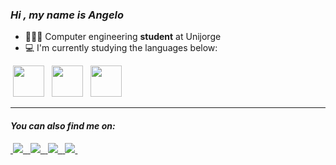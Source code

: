 
### ***Hi , my name is Angelo***

- 👨🏻‍💻 Computer engineering **student** at Unijorge
- 💻 I'm currently studying the languages below: 
<div style ="display: inline">
&nbsp<img height = '50' width = '50' src="https://cdn.jsdelivr.net/gh/devicons/devicon/icons/python/python-original-wordmark.svg" />&nbsp
&nbsp<img height = '50' width = '50' src="https://cdn.jsdelivr.net/gh/devicons/devicon/icons/javascript/javascript-original.svg" />&nbsp
&nbsp<img height = '50' width = '50' src="https://cdn.jsdelivr.net/gh/devicons/devicon/icons/git/git-original-wordmark.svg" />&nbsp
<div> 
 
----------------------------------------------------------------------------------------------------------------------------------------------------------------------------
 
#### ***You can also find me on:***
 
<a href = "https://www.instagram.com/angeloshaw0/" target="_blank" style = "display: inline">
&nbsp<img src="https://img.shields.io/badge/Instagram-%23E4405F.svg?style=for-the-badge&logo=Instagram&logoColor=white" />&nbsp
<a>
<a href = "https://www.linkedin.com/in/angelo-uziel-shaw-3b626b189/" style = "display: inline">
&nbsp<img src="https://img.shields.io/badge/linkedin-%230077B5.svg?style=for-the-badge&logo=linkedin&logoColor=white" />&nbsp
<a>
<a href = "https://wa.me//5571999770830?text=Hello,%20Vim%20do%20seu%20perfil%20do%20Github" style = "display: inline">
&nbsp<img src="https://img.shields.io/badge/WhatsApp-25D366?style=for-the-badge&logo=whatsapp&logoColor=white" />&nbsp
<a>
<a href = "https://steamcommunity.com/id/angeloribeira/" style = "display: inline">
&nbsp<img src="https://img.shields.io/badge/steam-%23000000.svg?style=for-the-badge&logo=steam&logoColor=white" />&nbsp
<a>
